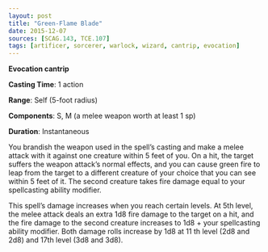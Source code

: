 ```yaml
---
layout: post
title: "Green-Flame Blade"
date: 2015-12-07
sources: [SCAG.143, TCE.107]
tags: [artificer, sorcerer, warlock, wizard, cantrip, evocation]
---
```


**Evocation cantrip**

**Casting Time**: 1 action

**Range**: Self (5-foot radius)

**Components**: S, M (a melee weapon worth at least 1 sp)

**Duration**: Instantaneous

You brandish the weapon used in the spell’s casting and make a melee attack with it against one crea­ture within 5 feet of you. On a hit, the target suffers the weapon attack’s normal effects, and you can cause green fire to leap from the target to a different creature of your choice that you can see within 5 feet of it. The second creature takes fire damage equal to your spellcasting ability modifier.

This spell’s damage increases when you reach certain levels. At 5th level, the melee attack deals an extra 1d8 fire damage to the target on a hit, and the fire damage to the second creature increases to 1d8 + your spellcasting ability modifier. Both damage rolls increase by 1d8 at 11 th level (2d8 and 2d8) and 17th level (3d8 and 3d8).
